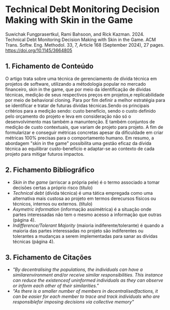 # Technical Debt Monitoring Decision Making with Skin in the Game


Suwichak Fungprasertkul, Rami Bahsoon, and Rick Kazman. 2024. Technical Debt Monitoring Decision Making with Skin in the Game. ACM Trans. Softw. Eng. Methodol. 33, 7, Article 168 (September 2024), 27 pages. https://doi.org/10.1145/3664805

## 1. Fichamento de Conteúdo

O artigo trata sobre uma técnica de gerenciamento de dívida técnica em projetos de software, utilizando a métodologia popular no mercado financeiro, skin in the game, que por meio da identificação de dívidas técnicas, medição de seus respectivos preços em projetos,e replicabilidade por meio de behavioral cloning. Para por fim definir a melhor estratégia para se identificar e tratar de futuras dívidas técnicas.Sendo os principais critérios para a medição sendo: custo benefício, sendo o custo definido pelo orçamento do projeto e leva em consideração não só o desenvolvimento mas também a manuntenção. E também conjuntos de medição de custo contextuais, que variam de projeto para projeto. A fim de formularizar e conseguir métricas concretas apesar da dificuldade em criar métricas 100% precisas para o comportamento humano. Em resumo, a abordagem "skin in the game" possibilita uma gestão eficaz da dívida técnica ao equilibrar custo-benefício e adaptar-se ao contexto de cada projeto para mitigar futuros impactos.



## 2. Fichamento Bibliográfico 


* _Skin in the game_ (arriscar a própria pele) é o termo associado a tomar decisões certas a próprio risco (título)
* _Technical debt_ (dívida técnica) é uma tática empregada como uma alternativa mais custosa ao projeto em termos derecursos físicos ou técnicos, internos ou externos. (título)
* _Asymetric information_ (informação assimétrica) é a situação onde partes interessadas não tem o mesmo acesso a informação que outras (página 4).
* _Indifference/Tolerant Majority_ (maioria indiferente/tolerante) é quando a maioria das partes interessadas no projeto são indiferentes ou tolerantes a mudanças a serem implementadas para sanar as dívidas técnicas (página 4).

## 3. Fichamento de Citações 


* _"By decentralising the populations, the individuals can have a similarenvironment and/or receive similar responsibilities. This instance can reduce the existenceof uninformed individuals as they can observe or inform each other of their similarities."_
* _"As there is a smaller number of members in decentralisedfactions, it can be easier for each member to trace and track individuals who are responsiblefor imposing decisions via collective memory"_
